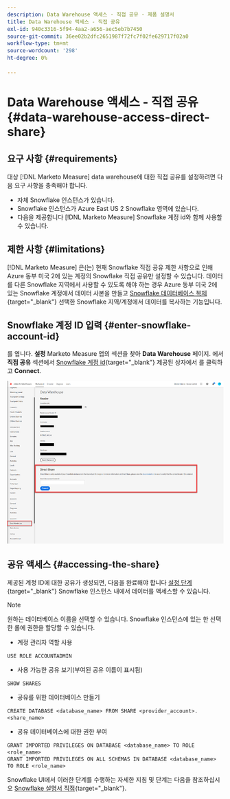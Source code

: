 ```yaml
---
description: Data Warehouse 액세스 - 직접 공유 - 제품 설명서
title: Data Warehouse 액세스 - 직접 공유
exl-id: 940c3316-5f94-4aa2-a656-aec5eb7b7450
source-git-commit: 36ee02b2dfc2651987f72fc7f02fe629717f02a0
workflow-type: tm+mt
source-wordcount: '298'
ht-degree: 0%

---
```


# Data Warehouse 액세스 - 직접 공유 {#data-warehouse-access-direct-share}

## 요구 사항 {#requirements}

대상 [!DNL Marketo Measure] data warehouse에 대한 직접 공유를 설정하려면 다음 요구 사항을 충족해야 합니다.

* 자체 Snowflake 인스턴스가 있습니다.
* Snowflake 인스턴스가 Azure East US 2 Snowflake 영역에 있습니다.
* 다음을 제공합니다 [!DNL Marketo Measure] Snowflake 계정 id와 함께 사용할 수 있습니다.

## 제한 사항 {#limitations}

[!DNL Marketo Measure] 은(는) 현재 Snowflake 직접 공유 제한 사항으로 인해 Azure 동부 미국 2에 있는 계정의 Snowflake 직접 공유만 설정할 수 있습니다. 데이터를 다른 Snowflake 지역에서 사용할 수 있도록 해야 하는 경우 Azure 동부 미국 2에 있는 Snowflake 계정에서 데이터 사본을 만들고 [Snowflake 데이터베이스 복제](https://docs.snowflake.com/en/user-guide/database-replication-intro.html){target="_blank"} 선택한 Snowflake 지역/계정에서 데이터를 복사하는 기능입니다.

## Snowflake 계정 ID 입력 {#enter-snowflake-account-id}

를 엽니다. **설정** Marketo Measure 앱의 섹션을 찾아 **Data Warehouse** 페이지. 에서 **직접 공유** 섹션에서 [Snowflake 계정 id](https://docs.snowflake.com/en/user-guide/admin-account-identifier.html){target="_blank"} 제공된 상자에서 를 클릭하고 **Connect**.

![](assets/data-warehouse-access-direct-share-1.png)

## 공유 액세스 {#accessing-the-share}

제공된 계정 ID에 대한 공유가 생성되면, 다음을 완료해야 합니다 [설정 단계](https://docs.snowflake.com/en/user-guide/data-share-consumers.html){target="_blank"} Snowflake 인스턴스 내에서 데이터를 액세스할 수 있습니다.

>[!NOTE]
>
>원하는 데이터베이스 이름을 선택할 수 있습니다. Snowflake 인스턴스에 있는 한 선택한 롤에 권한을 할당할 수 있습니다.

* 계정 관리자 역할 사용

```
USE ROLE ACCOUNTADMIN
```

* 사용 가능한 공유 보기(부여된 공유 이름이 표시됨)

```
SHOW SHARES
```

* 공유를 위한 데이터베이스 만들기

```
CREATE DATABASE <database_name> FROM SHARE <provider_account>.<share_name>
```

* 공유 데이터베이스에 대한 권한 부여

```
GRANT IMPORTED PRIVILEGES ON DATABASE <database_name> TO ROLE <role_name>
GRANT IMPORTED PRIVILEGES ON ALL SCHEMAS IN DATABASE <database_name> TO ROLE <role_name>
```

Snowflake UI에서 이러한 단계를 수행하는 자세한 지침 및 단계는 다음을 참조하십시오 [Snowflake 설명서 직접](https://docs.snowflake.com/en/user-guide/data-share-consumers.html){target="_blank"}.
